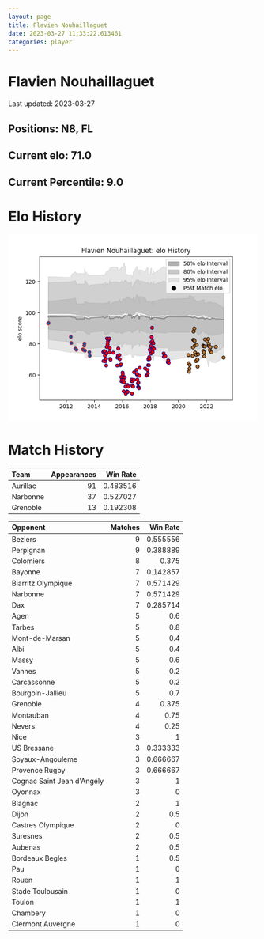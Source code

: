 ```yaml
---  
layout: page  
title: Flavien Nouhaillaguet  
date: 2023-03-27 11:33:22.613461  
categories: player  
---
```

# Flavien Nouhaillaguet


Last updated: 2023-03-27
## Positions: N8, FL

## Current elo: 71.0

## Current Percentile: 9.0

# Elo History


![elo history](history_FlavienNouhaillaguet.png)
# Match History


| Team     |   Appearances |   Win Rate |
|:---------|--------------:|-----------:|
| Aurillac |            91 |   0.483516 |
| Narbonne |            37 |   0.527027 |
| Grenoble |            13 |   0.192308 |

| Opponent                   |   Matches |   Win Rate |
|:---------------------------|----------:|-----------:|
| Beziers                    |         9 |   0.555556 |
| Perpignan                  |         9 |   0.388889 |
| Colomiers                  |         8 |   0.375    |
| Bayonne                    |         7 |   0.142857 |
| Biarritz Olympique         |         7 |   0.571429 |
| Narbonne                   |         7 |   0.571429 |
| Dax                        |         7 |   0.285714 |
| Agen                       |         5 |   0.6      |
| Tarbes                     |         5 |   0.8      |
| Mont-de-Marsan             |         5 |   0.4      |
| Albi                       |         5 |   0.4      |
| Massy                      |         5 |   0.6      |
| Vannes                     |         5 |   0.2      |
| Carcassonne                |         5 |   0.2      |
| Bourgoin-Jallieu           |         5 |   0.7      |
| Grenoble                   |         4 |   0.375    |
| Montauban                  |         4 |   0.75     |
| Nevers                     |         4 |   0.25     |
| Nice                       |         3 |   1        |
| US Bressane                |         3 |   0.333333 |
| Soyaux-Angouleme           |         3 |   0.666667 |
| Provence Rugby             |         3 |   0.666667 |
| Cognac Saint Jean d'Angély |         3 |   1        |
| Oyonnax                    |         3 |   0        |
| Blagnac                    |         2 |   1        |
| Dijon                      |         2 |   0.5      |
| Castres Olympique          |         2 |   0        |
| Suresnes                   |         2 |   0.5      |
| Aubenas                    |         2 |   0.5      |
| Bordeaux Begles            |         1 |   0.5      |
| Pau                        |         1 |   0        |
| Rouen                      |         1 |   1        |
| Stade Toulousain           |         1 |   0        |
| Toulon                     |         1 |   1        |
| Chambery                   |         1 |   0        |
| Clermont Auvergne          |         1 |   0        |